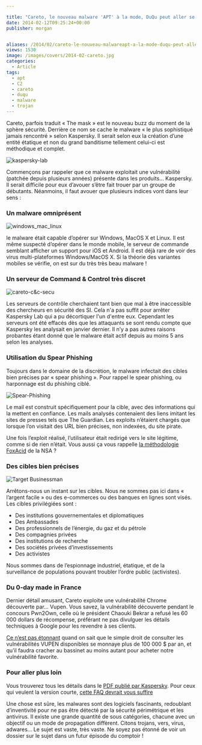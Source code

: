 ```yaml
---

title: "Careto, le nouveau malware 'APT' à la mode, DuQu peut aller se rhabiller !"
date: 2014-02-12T09:25:24+00:00
publisher: morgan


aliases: /2014/02/careto-le-nouveau-malwareapt-a-la-mode-duqu-peut-aller-se-rhabiller/
views: 1530
image: /images/covers/2014-02-careto.jpg
categories:
  - Article
tags:
  - apt
  - C2
  - careto
  - duqu
  - malware
  - trojan
---
```

Careto, parfois traduit « The mask » est le nouveau buzz du moment de la sphère sécurité. Derrière ce nom se cache le malware « le plus sophistiqué jamais rencontré » selon Kaspersky. Il serait selon eux la création d’une entité étatique et non du grand banditisme tellement celui-ci est méthodique et complet.

![kaspersky-lab](/images/misc/2014-02-kaspersky-lab.jpg)

Commençons par rappeler que ce malware exploitait une vulnérabilité (patchée depuis plusieurs années) présente dans les produits... Kaspersky. Il serait difficile pour eux d’avouer s’être fait trouer par un groupe de débutants. Néanmoins, il faut avouer que plusieurs indices vont dans leur sens :

### Un malware omniprésent

![windows_mac_linux](/images/misc/2014-02-windows_mac_linux.jpg)

le malware était capable d’opérer sur Windows, MacOS X et Linux. Il est même suspecté d’opérer dans le monde mobile, le serveur de commande semblant afficher un support pour iOS et Android. Il est déjà rare de voir des virus multi-plateformes Windows/MacOS X. Si la théorie des variantes mobiles se vérifie, on est sur du très très beau malware !

### Un serveur de Command & Control très discret

![careto-c&c-secu](/images/misc/2014-02-careto-cc-secu.jpg)

Les serveurs de contrôle cherchaient tant bien que mal à être inaccessible des chercheurs en sécurité des SI. Cela n'a pas suffit pour arrêter Kaspersky Lab qui a pu décortiquer l'un d'entre eux. Cependant les serveurs ont été effacés dès que les attaquants se sont rendu compte que Kaspersky les analysait en janvier dernier. Il n’y a pas autres raisons probantes étant donné que le malware était actif depuis au moins 5 ans selon les analyses.

### Utilisation du Spear Phishing

Toujours dans le domaine de la discrétion, le malware infectait des cibles bien précises par « spear phishing ». Pour rappel le spear phishing, ou harponnage est du phishing ciblé.

![Spear-Phishing](/images/misc/2014-02-Spear-Phishing.jpg)

Le mail est construit spécifiquement pour la cible, avec des informations qui la mettent en confiance. Les mails analysés contenaient des liens imitant les sites de presses tels que The Guardian. Les exploits n’étaient chargés que lorsque l’on visitait des URL bien précises, non indexées, du site pirate.

Une fois l’exploit réalisé, l’utilisateur était redirigé vers le site légitime, comme si de rien n’était. Vous aussi ça vous rappelle [la méthodologie FoxAcid](https://www.schneier.com/blog/archives/2013/10/how_the_nsa_att.html) de la NSA ?

### Des cibles bien précises

![Target Businessman](/images/misc/2014-02-target-business.jpg)

Arrêtons-nous un instant sur les cibles. Nous ne sommes pas ici dans « l’argent facile » ou des e-commerces ou des banques en lignes sont visés. Les cibles privilégiées sont :

  * Des institutions gouvernementales et diplomatiques
  * Des Ambassades
  * Des professionnels de l’énergie, du gaz et du pétrole
  * Des compagnies privées
  * Des institutions de recherche
  * Des sociétés privées d’investissements
  * Des activistes

Nous sommes dans de l’espionnage industriel, étatique, et de la surveillance de populations pouvant troubler l’ordre public (activistes).

### Du 0-day made in France

Dernier détail amusant, Careto exploite une vulnérabilité Chrome découverte par... Vupen. Vous savez, la vulnérabilité découverte pendant le concours Pwn2Own, celle où le président Chaouki Bekrar a refusé les 60 000 dollars de récompense, préférant ne pas divulguer les détails techniques à Google pour les revendre à ses clients.

[Ce n’est pas étonnant](http://www.forbes.com/sites/andygreenberg/2012/03/21/meet-the-hackers-who-sell-spies-the-tools-to-crack-your-pc-and-get-paid-six-figure-fees/) quand on sait que le simple droit de consulter les vulnérabilités VUPEN disponibles se monnaye plus de 100 000 $ par an, et qu’il faudra cracher au bassinet au moins autant pour acheter notre vulnérabilité favorite.

### Pour aller plus loin

Vous trouverez tous les détails dans le [PDF publié par Kaspersky](http://www.securelist.com/en/downloads/vlpdfs/unveilingthemask_v1.0.pdf). Pour ceux qui veulent la version courte, [cette FAQ devrait vous suffire](http://www.securelist.com/en/blog/208216078/The_Careto_Mask_APT_Frequently_Asked_Questions)

Une chose est sûre, les malwares sont des logiciels fascinants, redoublant d’inventivité pour ne pas être détecté par la sécurité périmétrique et les antivirus. Il existe une grande quantité de sous catégories, chacune avec un objectif ou un mode de propagation diffèrent. Citons trojans, vers, virus, adwares… Le sujet est vaste, très vaste. Ne soyez pas étonné de voir un dossier sur le sujet dans un futur épisode du comptoir !

